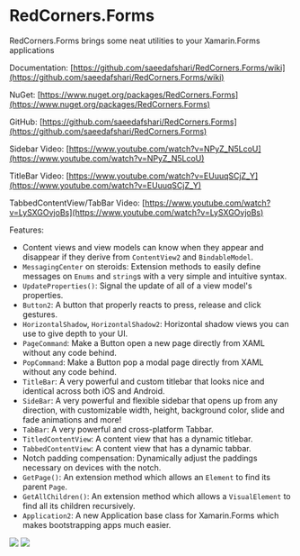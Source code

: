 # RedCorners.Forms

RedCorners.Forms brings some neat utilities to your Xamarin.Forms applications

Documentation: [https://github.com/saeedafshari/RedCorners.Forms/wiki](https://github.com/saeedafshari/RedCorners.Forms/wiki)

NuGet: [https://www.nuget.org/packages/RedCorners.Forms](https://www.nuget.org/packages/RedCorners.Forms)

GitHub: [https://github.com/saeedafshari/RedCorners.Forms](https://github.com/saeedafshari/RedCorners.Forms)

Sidebar Video: [https://www.youtube.com/watch?v=NPyZ_N5LcoU](https://www.youtube.com/watch?v=NPyZ_N5LcoU)

TitleBar Video: [https://www.youtube.com/watch?v=EUuuqSCjZ_Y](https://www.youtube.com/watch?v=EUuuqSCjZ_Y)

TabbedContentView/TabBar Video: [https://www.youtube.com/watch?v=LySXGOvjoBs](https://www.youtube.com/watch?v=LySXGOvjoBs)

Features:
- Content views and view models can know when they appear and disappear if they derive from `ContentView2` and `BindableModel`.
- `MessagingCenter` on steroids: Extension methods to easily define messages on `Enums` and `string`s with a very simple and intuitive syntax.
- `UpdateProperties()`: Signal the update of all of a view model's properties.
- `Button2`: A button that properly reacts to press, release and click gestures.
- `HorizontalShadow`, `HorizontalShadow2`: Horizontal shadow views you can use to give depth to your UI.
- `PageCommand`: Make a Button open a new page directly from XAML without any code behind.
- `PopCommand`: Make a Button pop a modal page directly from XAML without any code behind.
- `TitleBar`: A very powerful and custom titlebar that looks nice and identical across both iOS and Android.
- `SideBar`: A very powerful and flexible sidebar that opens up from any direction, with customizable width, height, background color, slide and fade animations and more!
- `TabBar`: A very powerful and cross-platform Tabbar.
- `TitledContentView`: A content view that has a dynamic titlebar.
- `TabbedContentView`: A content view that has a dynamic tabbar.
- Notch padding compensation: Dynamically adjust the paddings necessary on devices with the notch.
- `GetPage()`: An extension method which allows an `Element` to find its parent `Page`.
- `GetAllChildren()`: An extension method which allows a `VisualElement` to find all its children recursively.
- `Application2`: A new Application base class for Xamarin.Forms which makes bootstrapping apps much easier.


![](https://github.com/saeedafshari/RedCorners.Forms/raw/master/Screenshots/5.gif)
![](https://github.com/saeedafshari/RedCorners.Forms/raw/master/Screenshots/AnimatedTitleBar.gif)
